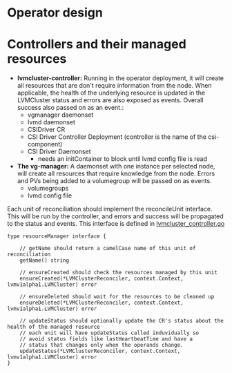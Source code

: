 # Operator design

# Controllers and their managed resources


- **lvmcluster-controller:** Running in the operator deployment, it will create all resources that are don't require information from the node. When applicable, the health of the underlying resource is updated in the LVMCluster status and errors are also exposed as events. Overall success also passed on as an event.:
    - vgmanager daemonset
    - lvmd daemonset
    - CSIDriver CR
    - CSI Driver Controller Deployment (controller is the name of the csi-component)
    - CSI Driver Daemonset
      - needs an initContainer to block until lvmd config file is read
- **The vg-manager:** A daemonset with one instance per selected node, will create all resources that require knowledge from the node. Errors and PVs being added to a volumegroup will be passed on as events.
    - volumegroups
    - lvmd config file



Each unit of reconciliation should implement the reconcileUnit interface.
This will be run by the controller, and errors and success will be propagated to the status and events.
This interface is defined in [lvmcluster_controller.go](../../controllers/lvmcluster_controller.go)

```
type resourceManager interface {

	// getName should return a camelCase name of this unit of reconciliation
	getName() string

	// ensureCreated should check the resources managed by this unit
	ensureCreated(*LVMClusterReconciler, context.Context, lvmv1alpha1.LVMCluster) error

	// ensureDeleted should wait for the resources to be cleaned up
	ensureDeleted(*LVMClusterReconciler, context.Context, lvmv1alpha1.LVMCluster) error

	// updateStatus should optionally update the CR's status about the health of the managed resource
	// each unit will have updateStatus called induvidually so
	// avoid status fields like lastHeartbeatTime and have a
	// status that changes only when the operands change.
	updateStatus(*LVMClusterReconciler, context.Context, lvmv1alpha1.LVMCluster) error
}
```
